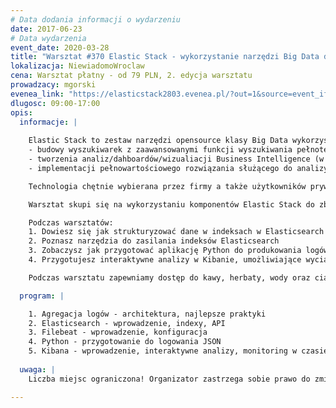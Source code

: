 ```yaml
---
# Data dodania informacji o wydarzeniu
date: 2017-06-23
# Data wydarzenia
event_date: 2020-03-28
title: "Warsztat #370 Elastic Stack - wykorzystanie narzędzi Big Data do agregacji i analizy logów"
lokalizacja: NiewiadomoWroclaw
cena: Warsztat płatny - od 79 PLN, 2. edycja warsztatu
prowadzacy: mgorski
evenea_link: "https://elasticstack2803.evenea.pl/?out=1&source=event_iframe"
dlugosc: 09:00-17:00
opis:
  informacje: |
    
    Elastic Stack to zestaw narzędzi opensource klasy Big Data wykorzystywany m.in. do:
    - budowy wyszukiwarek z zaawansowanymi funkcji wyszukiwania pełnotekstowego (na wzór Google Search)
    - tworzenia analiz/dahboardów/wizualiacji Business Intelligence (w tym wizualizacji danych geolokalizacyjnych)
    - implementacji pełnowartościowego rozwiązania służącego do analizy logów aplikacyjnych czy metryk

    Technologia chętnie wybierana przez firmy a także użytkowników prywatnych ze względu na ogromny wachlarz możliwości, duże wsparcie społeczności i świetną dokumentację, znacząco obniżającą próg wejścia dla nowych użytkowników.

    Warsztat skupi się na wykorzystaniu komponentów Elastic Stack do zbierania i analizy logów aplikacyjnych.

    Podczas warsztatów:
    1. Dowiesz się jak strukturyzować dane w indeksach w Elasticsearch
    2. Poznasz narzędzia do zasilania indeksów Elasticsearch
    3. Zobaczysz jak przygotować aplikację Python do produkowania logów w odpowiednim formacie
    4. Przygotujesz interaktywne analizy w Kibanie, umożliwiające wyciąganie wniosków z zebranych danych

    Podczas warsztatu zapewniamy dostęp do kawy, herbaty, wody oraz ciastek. W porze obiadowej zapewniamy pizzę w wersji mięsnej lub wegetariańskiej.

  program: |

    1. Agregacja logów - architektura, najlepsze praktyki
    2. Elasticsearch - wprowadzenie, indexy, API
    3. Filebeat - wprowadzenie, konfiguracja
    4. Python - przygotowanie do logowania JSON
    5. Kibana - wprowadzenie, interaktywne analizy, monitoring w czasie rzeczywistym
    
  uwaga: |
    Liczba miejsc ograniczona! Organizator zastrzega sobie prawo do zmiany lokalizacji wydarzenia oraz jego odwołania w przypadku niezgłoszenia się minimalnej liczby uczestników.

---
```

